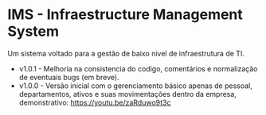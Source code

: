 # IMS - Infraestructure Management System

Um sistema voltado para a gestão de baixo nivel de infraestrutura de TI.

* v1.0.1 - Melhoria na consistencia do codigo, comentários e normalização de eventuais bugs (em breve).
* v1.0.0 - Versão inicial com o gerenciamento básico apenas de pessoal, departamentos, ativos e suas movimentações dentro da empresa, demonstrativo: https://youtu.be/zaRduwo9t3c
